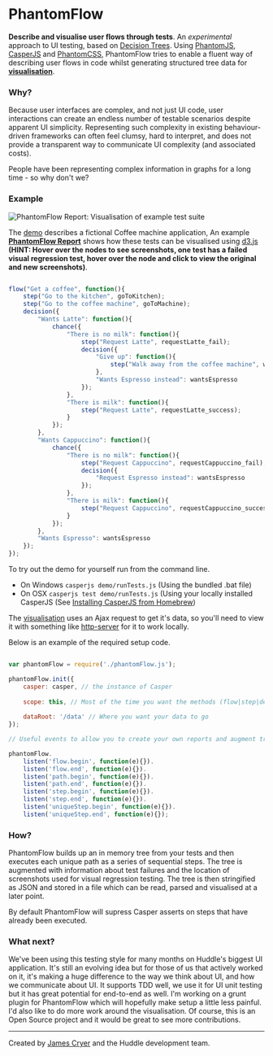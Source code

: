 PhantomFlow
===========

**Describe and visualise user flows through tests**. An *experimental* approach to UI testing, based on [Decision Trees](http://en.wikipedia.org/wiki/Decision_tree). Using [PhantomJS](http://github.com/ariya/phantomjs/), [CasperJS](http://github.com/n1k0/casperjs) and [PhantomCSS](http://github.com/Huddle/PhantomCSS), PhantomFlow tries to enable a fluent way of describing user flows in code whilst generating structured tree data for **[visualisation](http://huddle.github.com/PhantomFlow/demo/phantomFlowReport)**.

### Why?

Because user interfaces are complex, and not just UI code, user interactions can create an endless number of testable scenarios despite apparent UI simplicity. Representing such complexity in existing behaviour-driven frameworks can often feel clumsy, hard to interpret, and does not provide a transparent way to communicate UI complexity (and associated costs).

People have been representing complex information in graphs for a long time - so why don't we?

### Example

![PhantomFlow Report: Visualisation of example test suite](http://huddle.github.com/PhantomFlow/visualisation-example-image.png)

The [demo](http://github.com/Huddle/PhantomFlow/tree/master/demo) describes a fictional Coffee machine application, An example **[PhantomFlow Report](http://huddle.github.com/PhantomFlow/demo/phantomFlowReport)** shows how these tests can be visualised using [d3.js](http://d3js.org/) **(HINT: Hover over the nodes to see screenshots, one test has a failed visual regression test, hover over the node and click to view the original and new screenshots)**.

```javascript

flow("Get a coffee", function(){
	step("Go to the kitchen", goToKitchen);
	step("Go to the coffee machine", goToMachine);
	decision({
		"Wants Latte": function(){
			chance({
				"There is no milk": function(){
					step("Request Latte", requestLatte_fail);
					decision({
						"Give up": function(){
							step("Walk away from the coffee machine", walkAway);
						},
						"Wants Espresso instead": wantsEspresso
					});
				},
				"There is milk": function(){
					step("Request Latte", requestLatte_success);
				}
			});
		},
		"Wants Cappuccino": function(){
			chance({
				"There is no milk": function(){
					step("Request Cappuccino", requestCappuccino_fail);
					decision({
						"Request Espresso instead": wantsEspresso
					});
				},
				"There is milk": function(){
					step("Request Cappuccino", requestCappuccino_success);
				}
			});
		},
		"Wants Espresso": wantsEspresso
	});
});

```

To try out the demo for yourself run from the command line.
* On Windows `casperjs demo/runTests.js` (Using the bundled .bat file)
* On OSX `casperjs test demo/runTests.js` (Using your locally installed CasperJS (See [Installing CasperJS from Homebrew](http://docs.casperjs.org/en/latest/installation.html#installing-from-homebrew-osx))

The [visualisation](http://huddle.github.com/PhantomFlow/demo/phantomFlowReport) uses an Ajax request to get it's data, so you'll need to view it with something like [http-server](https://github.com/nodeapps/http-server) for it to work locally.

Below is an example of the required setup code.

```javascript

var phantomFlow = require('./phantomFlow.js');

phantomFlow.init({
	casper: casper, // the instance of Casper
	
	scope: this, // Most of the time you want the methods (flow|step|decision|chance) available on the global scope, but you can tack them on to any object
	
	dataRoot: '/data' // Where you want your data to go
});

// Useful events to allow you to create your own reports and augment tree data for visualisation

phantomFlow.
	listen('flow.begin', function(e){}).
	listen('flow.end', function(e){}).
	listen('path.begin', function(e){}).
	listen('path.end', function(e){}).
	listen('step.begin', function(e){}).
	listen('step.end', function(e){}).
	listen('uniqueStep.begin', function(e){}).
	listen('uniqueStep.end', function(e){});

```

### How?

PhantomFlow builds up an in memory tree from your tests and then executes each unique path as a series of sequential steps. The tree is augmented with information about test failures and the location of screenshots used for visual regression testing.  The tree is then stringified as JSON and stored in a file which can be read, parsed and visualised at a later point.

By default PhantomFlow will supress Casper asserts on steps that have already been executed.

### What next?

We've been using this testing style for many months on Huddle's biggest UI application. It's still an evolving idea but for those of us that actively worked on it, it's making a huge difference to the way we think about UI, and how we communicate about UI. It supports TDD well, we use it for UI unit testing but it has great potential for end-to-end as well. I'm working on a grunt plugin for PhantomFlow which will hopefully make setup a little less painful.  I'd also like to do more work around the visualisation.  Of course, this is an Open Source project and it would be great to see more contributions.

--------------------------------------

Created by [James Cryer](http://github.com/jamescryer) and the Huddle development team.